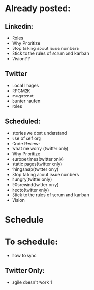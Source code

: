 # Already posted: 
## Linkedin:
- Roles
- Why Prioritize
- Stop talking about issue numbers
- Stick to the rules of scrum and kanban
- Vision?!?

## Twitter
- Local Images
- RPGM2K
-  mugatonet
- bunter haufen
- roles

## Scheduled:
- stories we dont understand
- use of self org
- Code Reviews
- what me worry (twitter only)
- Why Prioritize
- europe times(twitter only)
- static pages(twitter only)
- thingsmap(twitter only)
- Stop talking about issue numbers
- hungry(twitter only)
- 90srewind(twitter only)
- hecto(twitter only)
- Stick to the rules of scrum and kanban
- Vision

# Schedule

# To schedule:
- how to sync

## Twitter Only: 
- agile doesn't work 1 




